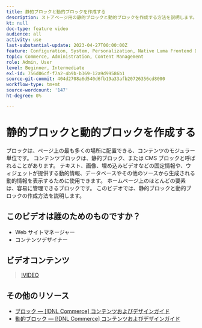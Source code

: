 ```yaml
---
title: 静的ブロックと動的ブロックを作成する
description: ストアページ用の静的ブロックと動的ブロックを作成する方法を説明します。
kt: null
doc-type: feature video
audience: all
activity: use
last-substantial-update: 2023-04-27T00:00:00Z
feature: Configuration, System, Personalization, Native Luma Frontend Development, Page Content
topic: Commerce, Administration, Content Management
role: Admin, User
level: Beginner, Intermediate
exl-id: 756d06cf-f7a2-4b9b-b369-12a9d99586b1
source-git-commit: 404d2708a6d540d6fb19a33afb20726356cd8000
workflow-type: tm+mt
source-wordcount: '147'
ht-degree: 0%

---
```


# 静的ブロックと動的ブロックを作成する

ブロックは、ページ上の最も多くの場所に配置できる、コンテンツのモジュラー単位です。 コンテンツブロックは、静的ブロック、または CMS ブロックと呼ばれることがあります。 テキスト、画像、埋め込みビデオなどの固定情報や、ウィジェットが提供する動的情報、データベースやその他のソースから生成される動的情報を表示するために使用できます。 ホームページ上のほとんどの要素は、容易に管理できるブロックです。 このビデオでは、静的ブロックと動的ブロックの作成方法を説明します。

## このビデオは誰のためのものですか？

- Web サイトマネージャー
- コンテンツデザイナー

## ビデオコンテンツ

>[!VIDEO](https://video.tv.adobe.com/v/343783?quality=12&learn=on)

## その他のリソース

- [ブロック — [!DNL Commerce] コンテンツおよびデザインガイド](https://experienceleague.adobe.com/docs/commerce-admin/content-design/elements/blocks/blocks.html)
- [動的ブロック — [!DNL Commerce] コンテンツおよびデザインガイド](https://experienceleague.adobe.com/docs/commerce-admin/content-design/elements/dynamic-blocks/dynamic-blocks.html)
